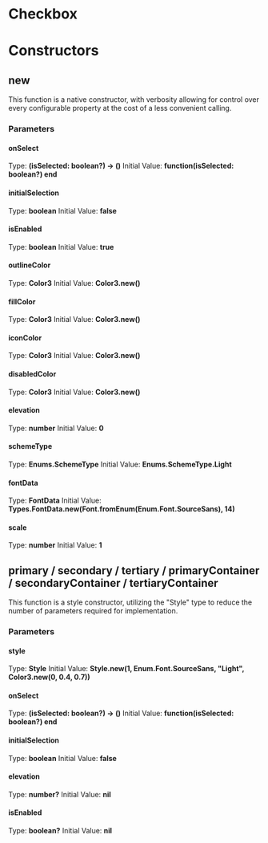 # Checkbox


# Constructors


## new
This function is a native constructor, with verbosity allowing for control over every configurable property at the cost of a less convenient calling.

### Parameters
#### onSelect
Type: **(isSelected: boolean?) -> ()**
Initial Value: **function(isSelected: boolean?) end**

#### initialSelection
Type: **boolean**
Initial Value: **false**

#### isEnabled
Type: **boolean**
Initial Value: **true**

#### outlineColor
Type: **Color3**
Initial Value: **Color3.new()**

#### fillColor
Type: **Color3**
Initial Value: **Color3.new()**

#### iconColor
Type: **Color3**
Initial Value: **Color3.new()**

#### disabledColor
Type: **Color3**
Initial Value: **Color3.new()**

#### elevation
Type: **number**
Initial Value: **0**

#### schemeType
Type: **Enums.SchemeType**
Initial Value: **Enums.SchemeType.Light**

#### fontData
Type: **FontData**
Initial Value: **Types.FontData.new(Font.fromEnum(Enum.Font.SourceSans), 14)**

#### scale
Type: **number**
Initial Value: **1**


## primary / secondary / tertiary / primaryContainer / secondaryContainer / tertiaryContainer
This function is a style constructor, utilizing the "Style" type to reduce the number of parameters required for implementation.

### Parameters
#### style
Type: **Style**
Initial Value: **Style.new(1, Enum.Font.SourceSans, "Light", Color3.new(0, 0.4, 0.7))**

#### onSelect
Type: **(isSelected: boolean?) -> ()**
Initial Value: **function(isSelected: boolean?) end**

#### initialSelection
Type: **boolean**
Initial Value: **false**

#### elevation
Type: **number?**
Initial Value: **nil**

#### isEnabled
Type: **boolean?**
Initial Value: **nil**

